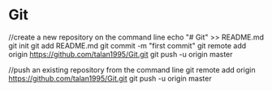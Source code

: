 # Git

//create a new repository on the command line
echo "# Git" >> README.md
git init
git add README.md
git commit -m "first commit"
git remote add origin https://github.com/talan1995/Git.git
git push -u origin master

//push an existing repository from the command line
git remote add origin https://github.com/talan1995/Git.git
git push -u origin master
